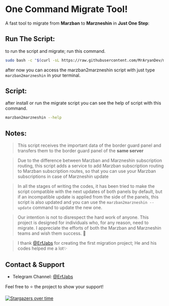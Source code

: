 # One Command Migrate Tool!

A fast tool to migrate from **Marzban** to **Marzneshin** in **Just One Step**:


## Run The Script:

to run the script and migrate; run this command.
```bash
sudo bash -c "$(curl -sL https://raw.githubusercontent.com/MrAryanDev/migration/master/run.sh)" @ --run
```
after now you can access the marzban2marzneshin script with just type `marzban2marzneshin` in your terminal.

## Script:
after install or run the migrate script you can see the help of script with this command. 
```bash
marzban2marzneshin --help
```


## Notes:
> This script receives the important data of the border guard panel and transfers them to the border guard panel of the **same server**

> Due to the difference between Marzban and Marzneshin subscription routing, this script adds a service to add Marzban subscription routing to Marzban subscription routes, so that you can use your Marzban subscriptions in case of Marzneshin update

> In all the stages of writing the codes, it has been tried to make the script compatible with the next updates of both panels by default, but if an incompatible update is applied from the side of the panels, this script is also updated and you can use the `marzban2marzneshin --update` command to update the new one.

> Our intention is not to disrespect the hard work of anyone. This project is designed for individuals who, for any reason, need to migrate. I appreciate the efforts of both the Marzban and Marzneshin teams and wish them success. 🤝

> I thank [@ErfJabs](https://github.com/erfjab) for creating the first migration project; He and his codes helped me a lot✨

## Contact & Support

- Telegram Channel: [@ErfJabs](https://t.me/MrAryanDevChan)

Feel free to ⭐ the project to show your support!

[![Stargazers over time](https://starchart.cc/MrAryanDev/marzban2marzneshin.svg?variant=adaptive)](https://starchart.cc/MrAryanDev/marzban2marzneshin)